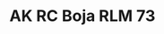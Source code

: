 ---
layout: product
title: "AK RC Boja RLM 73"
price: "330" 
desc: "Acrylic Laquer 10mL"
img_path: "/assets/img/RC277.jpg"
brand: "AK "
available: true
special_offer: false
new: false
soon: false
cat: "020000"
subcat: "020200"
subsubcat: "020201"
sifra: "RC277"
popular: true
---